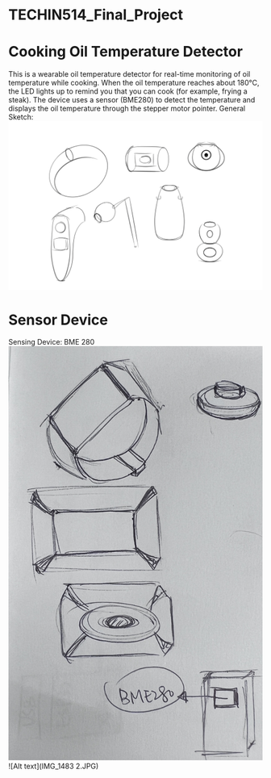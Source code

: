 # TECHIN514_Final_Project

# Cooking Oil Temperature Detector
This is a wearable oil temperature detector for real-time monitoring of oil temperature while cooking. When the oil temperature reaches about 180°C, the LED lights up to remind you that you can cook (for example, frying a steak). The device uses a sensor (BME280) to detect the temperature and displays the oil temperature through the stepper motor pointer.
General Sketch:
![Alt text](Sketch1.png)

# Sensor Device
Sensing Device: BME 280 
![Alt text](IMG_1484.JPG) 
![Alt text](IMG_1483 2.JPG) 
